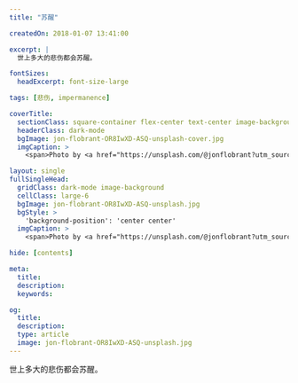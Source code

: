 ```yaml
---
title: "苏醒"

createdOn: 2018-01-07 13:41:00

excerpt: |
  世上多大的悲伤都会苏醒。

fontSizes:
  headExcerpt: font-size-large

tags: [悲伤, impermanence]

coverTitle:
  sectionClass: square-container flex-center text-center image-background
  headerClass: dark-mode
  bgImage: jon-flobrant-OR8IwXD-ASQ-unsplash-cover.jpg
  imgCaption: >
    <span>Photo by <a href="https://unsplash.com/@jonflobrant?utm_source=unsplash&amp;utm_medium=referral&amp;utm_content=creditCopyText">Jon Flobrant</a> on <a href="https://unsplash.com/collections/11456707/nature?utm_source=unsplash&amp;utm_medium=referral&amp;utm_content=creditCopyText">Unsplash</a></span>

layout: single
fullSingleHead:
  gridClass: dark-mode image-background
  cellClass: large-6
  bgImage: jon-flobrant-OR8IwXD-ASQ-unsplash.jpg
  bgStyle: >
    'background-position': 'center center'
  imgCaption: >
    <span>Photo by <a href="https://unsplash.com/@jonflobrant?utm_source=unsplash&amp;utm_medium=referral&amp;utm_content=creditCopyText">Jon Flobrant</a> on <a href="https://unsplash.com/collections/11456707/nature?utm_source=unsplash&amp;utm_medium=referral&amp;utm_content=creditCopyText">Unsplash</a></span>

hide: [contents]

meta:
  title:
  description:
  keywords:

og:
  title:
  description:
  type: article
  image: jon-flobrant-OR8IwXD-ASQ-unsplash.jpg
---
```


世上多大的悲伤都会苏醒。
